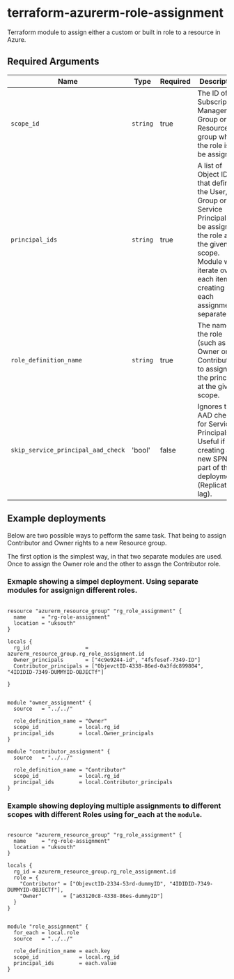 # terraform-azurerm-role-assignment
Terraform module to assign either a custom or built in role to a resource in Azure.


## Required Arguments

| Name | Type | Required | Description |
| --- | --- | --- | --- |
| `scope_id` | `string` | true | The ID of the Subscription, Management Group or Resource group where the role is to be assigned. |
| `principal_ids` | `string` | true | A list of Object IDs that define the User, Group or Service Principal to be assigned the role at the given scope. Module will iterate over each item, creating each assignment separately. |
| `role_definition_name` | `string` | true | The name of the role (such as Owner or Contributor) to assign to the principal at the given scope.|
| `skip_service_principal_aad_check` | 'bool' | false | Ignores the AAD check for Service Principals. Useful if creating a new SPN as part of the deployment (Replication lag). |

## Example deployments
Below are two possible ways to pefform the same task. That being to assign Contributor and Owner rights to a new Resource group.

The first option is the simplest way, in that two separate modules are used. Once to assign the Owner role and the other to assgn the Contributor role.

### Exmaple showing a simpel deployment. Using separate modules for assignign different roles.

```hcl

resource "azurerm_resource_group" "rg_role_assignment" {
  name     = "rg-role-assignment"
  location = "uksouth"
}

locals {
  rg_id                  = azurerm_resource_group.rg_role_assignment.id
  Owner_principals       = ["4c9e9244-id", "4fsfesef-7349-ID"]
  Contributor_principals = ["ObjevctID-4338-86ed-0a3fdc899804", "4IDIDID-7349-DUMMYID-OBJECTf"]

}


module "owner_assignment" {
  source   = "../../"

  role_definition_name = "Owner"
  scope_id             = local.rg_id
  principal_ids        = local.Owner_principals
}

module "contributor_assignment" {
  source   = "../../"

  role_definition_name = "Contributor"
  scope_id             = local.rg_id
  principal_ids        = local.Contributor_principals
}

```

### Example showing deploying multiple assignments to different scopes with different Roles using for_each at the ```module```.

```hcl

resource "azurerm_resource_group" "rg_role_assignment" {
  name     = "rg-role-assignment"
  location = "uksouth"
}

locals {
  rg_id = azurerm_resource_group.rg_role_assignment.id
  role = {
    "Contributor" = ["ObjevctID-2334-53rd-dummyID", "4IDIDID-7349-DUMMYID-OBJECTf"],
    "Owner"       = ["a63120c8-4338-86es-dummyID"]
  }
}


module "role_assignment" {
  for_each = local.role
  source   = "../../"

  role_definition_name = each.key
  scope_id             = local.rg_id
  principal_ids        = each.value
}

```